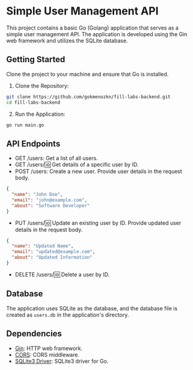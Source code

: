 # Simple User Management API

This project contains a basic Go (Golang) application that serves as a simple user management API. The application is developed using the Gin web framework and utilizes the SQLite database.

## Getting Started

Clone the project to your machine and ensure that Go is installed.

1. Clone the Repository:
```bash
git clone https://github.com/gokmenozkn/fill-labs-backend.git
cd fill-labs-backend
```

2. Run the Application:
```bash
go run main.go
```

## API Endpoints
- GET /users: Get a list of all users.
- GET /users/:id: Get details of a specific user by ID.
- POST /users: Create a new user. Provide user details in the request body.
```json
{
  "name": "John Doe",
  "email": "john@example.com",
  "about": "Software Developer"
}
```
- PUT /users/:id: Update an existing user by ID. Provide updated user details in the request body.
```json
{
  "name": "Updated Name",
  "email": "updated@example.com",
  "about": "Updated Information"
}
```
- DELETE /users/:id: Delete a user by ID.

## Database
The application uses SQLite as the database, and the database file is created as `users.db` in the application's directory.

## Dependencies
- [Gin](https://github.com/gin-gonic/gin): HTTP web framework.
- [CORS](https://github.com/gin-contrib/cors): CORS middleware.
- [SQLite3 Driver](https://github.com/mattn/go-sqlite3): SQLite3 driver for Go.